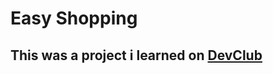 <h1>Easy Shopping</h1>

<h2>This was a project i learned on <a href="https://www.rodolfomori.com.br">DevClub</a><h2>
